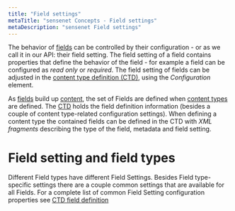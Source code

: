 ```yaml
---
title: "Field settings"
metaTitle: "sensenet Concepts - Field settings"
metaDescription: "sensenet Field settings"
---
```


The behavior of [fields](/concepts/fields) can be controlled by their configuration - or as we call it in our API: their field setting. The field setting of a field contains properties that define the behavior of the field - for example a field can be configured as *read only* or *required*. The field setting of fields can be adjusted in the [content type definition (CTD)](/concepts/content-management/03-content-types), using the *Configuration* element.

As [fields](/concepts/fields) build up [content](/concepts/basics), the set of Fields are defined when [content types](/concepts/content-management/02-content-model) are defined. The [CTD](/concepts/content-management/03-content-types) holds the field definition information (besides a couple of content type-related configuration settings). When defining a content type the contained fields can be defined in the CTD with *XML fragments* describing the type of the field, metadata and field setting.

# Field setting and field types

Different Field types have different Field Settings.
Besides Field type-specific settings there are a couple common settings that are available for all Fields. For a complete list of common Field Setting configuration properties see [CTD field definition](/concepts/content-management/03-content-types)
